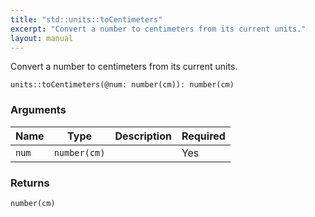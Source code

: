 ```yaml
---
title: "std::units::toCentimeters"
excerpt: "Convert a number to centimeters from its current units."
layout: manual
---
```


Convert a number to centimeters from its current units.



```kcl
units::toCentimeters(@num: number(cm)): number(cm)
```


### Arguments

| Name | Type | Description | Required |
|----------|------|-------------|----------|
| `num` | `number(cm)` |  | Yes |

### Returns

`number(cm)`



